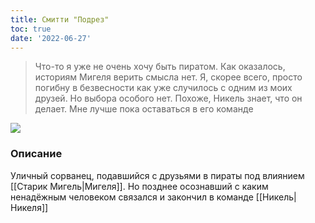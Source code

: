 ```yaml
---
title: Смитти "Подрез"
toc: true
date: '2022-06-27'
---
```

>Что-то я уже не очень хочу быть пиратом. Как оказалось, историям Мигеля верить смысла нет. Я, скорее всего, просто погибну в безвесности как уже случилось с одним из моих друзей. Но выбора особого нет. Похоже, Никель знает, что он делает. Мне лучше пока оставаться в его команде

![](https://i.imgur.com/js3Y4Rt.png)

### Описание
Уличный сорванец, подавшийся с друзьями в пираты под влиянием [[Старик Мигель|Мигеля]]. Но позднее осознавший с каким ненадёжным человеком связался и закончил в команде [[Никель|Никеля]]